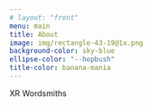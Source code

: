 ```yaml
---
# layout: "front"
menu: main
title: About
image: img/rectangle-43-19@1x.png
background-color: sky-blue
ellipse-color: "--hopbush"
title-color: banana-mania
---
```


XR Wordsmiths
